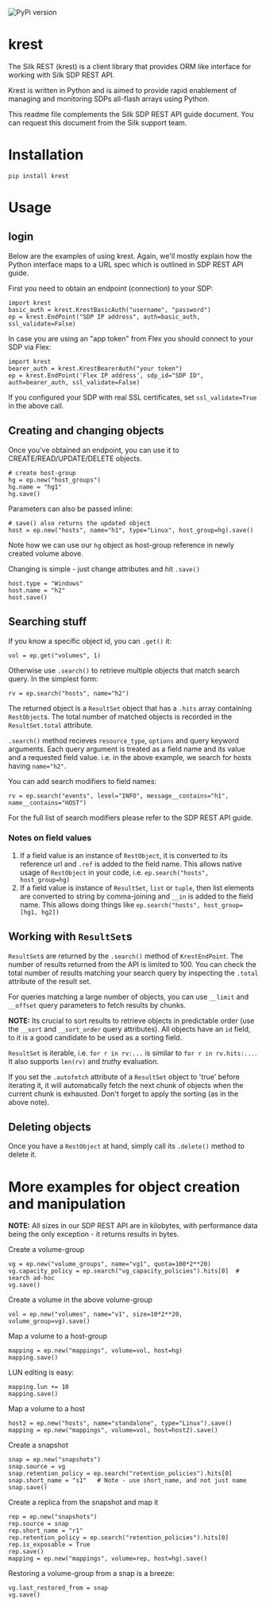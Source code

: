 ![PyPi version](https://img.shields.io/pypi/v/krest.svg)

# krest

The Silk REST (krest) is a client library that provides ORM like interface for working with Silk SDP
REST API.

Krest is written in Python and is aimed to provide rapid enablement of managing
and monitoring SDPs all-flash arrays using Python.

This readme file complements the Silk SDP REST API guide document. You can request 
this document from the Silk support team.

# Installation
```
pip install krest
```

# Usage

## login
Below are the examples of using krest. Again, we'll mostly explain how the Python interface
maps to a URL spec which is outlined in SDP REST API guide.

First you need to obtain an endpoint (connection) to your SDP:
```
import krest
basic_auth = krest.KrestBasicAuth("username", "password")
ep = krest.EndPoint("SDP IP address", auth=basic_auth, ssl_validate=False)
```

In case you are using an "app token" from Flex you should connect to your SDP via Flex:
```
import krest
bearer_auth = krest.KrestBearerAuth("your token")
ep = krest.EndPoint('Flex IP address', sdp_id="SDP ID", auth=bearer_auth, ssl_validate=False)
```

If you configured your SDP with real SSL certificates, set `ssl_validate=True` in the above call.


## Creating and changing objects

Once you've obtained an endpoint, you can use it to CREATE/READ/UPDATE/DELETE objects.
```
# create host-group
hg = ep.new("host_groups")
hg.name = "hg1"
hg.save()
```

Parameters can also be passed inline:
```
# save() also returns the updated object
host = ep.new("hosts", name="h1", type="Linux", host_group=hg).save()
```
Note how we can use our `hg` object as host-group reference in newly created volume above.

Changing is simple - just change attributes and hit `.save()`
```
host.type = "Windows"
host.name = "h2"
host.save()
```

## Searching stuff

If you know a specific object id, you can `.get()` it:
```
vol = ep.get("volumes", 1)
```

Otherwise use `.search()` to retrieve multiple objects that match search query.
In the simplest form:
```
rv = ep.search("hosts", name="h2") 
```
The returned object is a `ResultSet` object that has a `.hits` array containing `RestObject`s.
The total number of matched objects is recorded in the `ResultSet.total` attribute.

`.search()` method recieves `resource_type`, `options` and query keyword arguments.
Each query argument is treated as a field name and its value and a requested field value.
i.e. in the above example, we search for hosts having `name="h2"`. 

You can add search modifiers to field names:
```
rv = ep.search("events", level="INFO", message__contains="h1", name__contains="HOST")
```
For the full list of search modifiers please refer to the SDP REST API guide.

### Notes on field values
1. If a field value is an instance of `RestObject`, it is converted to its reference url and `.ref` is added to the field name.
   This allows native usage of `RestObject` in your code, i.e. `ep.search("hosts", host_group=hg)`
1. If a field value is instance of `ResultSet`, `list` or `tuple`, then list elements are converted to string by comma-joining
   and `__in` is added to the field name. This allows doing things like
   `ep.search("hosts", host_group=[hg1, hg2])`

## Working with `ResultSet`s
`ResultSet`s are returned by the  `.search()` method of `KrestEndPoint`. The number of results returned from the API 
is limited to 100. You can check the total number of results matching your search query
by inspecting the `.total` attribute of the result set.

For queries matching a large number of objects, you can use `__limit` and `__offset` query
parameters to fetch results by chunks.

**NOTE:** Its crucial to sort results to retrieve
objects in predictable order (use the `__sort` and `__sort_order` query attributes). All objects have an `id` field, to it is a good candidate to be used as a sorting field.

`ResultSet` is iterable, i.e. `for r in rv:...` is similar to
`for r in rv.hits:...`. It also supports `len(rv)` and *truthy* evaluation.

If you set the `.autofetch` attribute of a `ResultSet` object to 'true' before iterating it,
it will automatically fetch the next chunk of objects when the current chunk is 
exhausted. Don't forget to apply the sorting (as in the above note).


## Deleting objects
Once you have a `RestObject` at hand, simply call its `.delete()` method to delete it.

# More examples for object creation and manipulation


**NOTE:** All sizes in our SDP REST API are in kilobytes, with performance data being
the only exception - it returns results in bytes.

Create a volume-group
```
vg = ep.new("volume_groups", name="vg1", quota=100*2**20)
vg.capacity_policy = ep.search("vg_capacity_policies").hits[0]  # search ad-hoc
vg.save()
```

Create a volume in the above volume-group
```
vol = ep.new("volumes", name="v1", size=10*2**20, volume_group=vg).save()
```

Map a volume to a host-group
```
mapping = ep.new("mappings", volume=vol, host=hg)
mapping.save()
```

LUN editing is easy:
```
mapping.lun += 10
mapping.save()
```

Map a volume to a host
```
host2 = ep.new("hosts", name="standalone", type="Linux").save()
mapping = ep.new("mappings", volume=vol, host=host2).save()
```

Create a snapshot
```
snap = ep.new("snapshots")
snap.source = vg
snap.retention_policy = ep.search("retention_policies").hits[0]
snap.short_name = "s1"   # Note - use short_name, and not just name
snap.save()
```

Create a replica from the snapshot and map it
```
rep = ep.new("snapshots")
rep.source = snap
rep.short_name = "r1"
rep.retention_policy = ep.search("retention_policies").hits[0]
rep.is_exposable = True
rep.save()
mapping = ep.new("mappings", volume=rep, host=hg).save()
```

Restoring a volume-group from a snap is a breeze:
```
vg.last_restored_from = snap
vg.save()
```
